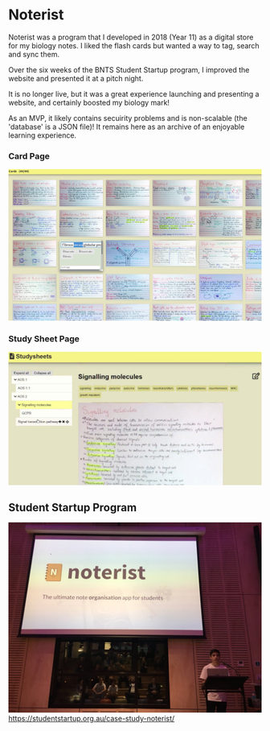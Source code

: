 # Noterist
Noterist was a program that I developed in 2018 (Year 11) as a digital store for my biology notes. I liked the flash cards but wanted a way to tag, search and sync them.

Over the six weeks of the BNTS Student Startup program, I improved the website and presented it at a pitch night.

It is no longer live, but it was a great experience launching and presenting a website, and certainly boosted my biology mark!

As an MVP, it likely contains secuirity problems and is non-scalable (the 'database' is a JSON file)! It remains here as an archive of an enjoyable learning experience.

### Card Page
![Card Screenshot](CardScreenshot.jpg)
### Study Sheet Page
![Sheet Screenshot](StudySheetScreenshot.png)
## Student Startup Program
![Presentation Photo](present.jpeg)
https://studentstartup.org.au/case-study-noterist/
